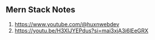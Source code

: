 ## Mern Stack Notes
1. https://www.youtube.com/@huxnwebdev
2. https://youtu.be/H3XIJYEPdus?si=mai3xjA3i6lEeGRX
